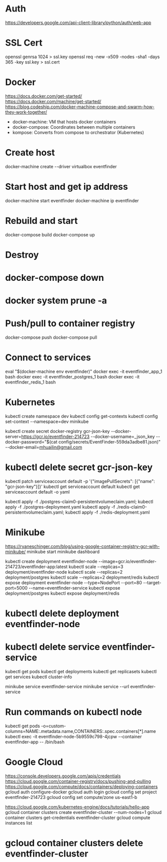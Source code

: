 # Auth
https://developers.google.com/api-client-library/python/auth/web-app

# SSL Cert
openssl genrsa 1024 > ssl.key
openssl req -new -x509 -nodes -sha1 -days 365 -key ssl.key > ssl.cert

# Docker
https://docs.docker.com/get-started/
https://docs.docker.com/machine/get-started/
https://blog.codeship.com/docker-machine-compose-and-swarm-how-they-work-together/
* docker-machine: VM that hosts docker containers
* docker-compose: Coordinates between multiple containers
* kompose: Converts from compose to orchestrator (Kubernetes)

# Create host
docker-machine create --driver virtualbox eventfinder

# Start host and get ip address
docker-machine start eventfinder
docker-machine ip eventfinder

# Rebuild and start
docker-compose build
docker-compose up

# Destroy
# docker-compose down
# docker system prune -a

# Push/pull to container registry
docker-compose push
docker-compose pull

# Connect to services
eval "$(docker-machine env eventfinder)"
docker exec -it eventfinder_app_1 bash
docker exec -it eventfinder_postgres_1 bash
docker exec -it eventfinder_redis_1 bash

# Kubernetes
kubectl create namespace dev
kubectl config get-contexts
kubectl config set-context --namespace=dev minikube

kubectl create secret docker-registry gcr-json-key --docker-server=https://gcr.io/eventfinder-214723 --docker-username=_json_key --docker-password="$(cat config/secrets/EventFinder-559da3adbe81.json)" --docker-email=mhuailin@gmail.com
# kubectl delete secret gcr-json-key

kubectl patch serviceaccount default -p '{"imagePullSecrets": [{"name": "gcr-json-key"}]}'
kubectl get serviceaccount default
kubectl get serviceaccount default -o yaml

kubectl apply -f ./postgres-claim0-persistentvolumeclaim.yaml; kubectl apply -f ./postgres-deployment.yaml
kubectl apply -f ./redis-claim0-persistentvolumeclaim.yaml; kubectl apply -f ./redis-deployment.yaml

# Minikube
https://ryaneschinger.com/blog/using-google-container-registry-gcr-with-minikube/
minikube start
minikube dashboard

kubectl create deployment eventfinder-node --image=gcr.io/eventfinder-214723/eventfinder-app:latest
kubectl scale --replicas=3 deployment/eventfinder-node
kubectl scale --replicas=2 deployment/postgres
kubectl scale --replicas=2 deployment/redis
kubectl expose deployment eventfinder-node --type=NodePort --port=80 --target-port=5000 --name=eventfinder-service
kubectl expose deployment/postgres
kubectl expose deployment/redis
# kubectl delete deployment eventfinder-node
# kubectl delete service eventfinder-service

kubectl get pods
kubectl get deployments
kubectl get replicasets
kubectl get services
kubectl cluster-info

minikube service eventfinder-service
minikube service --url eventfinder-service

# Run commands on kubectl node
kubectl get pods -o=custom-columns=NAME:.metadata.name,CONTAINERS:.spec.containers[*].name
kubectl exec -it eventfinder-node-5b9559c798-4jcpw --container eventfinder-app -- /bin/bash

# Google Cloud
https://console.developers.google.com/apis/credentials
https://cloud.google.com/container-registry/docs/pushing-and-pulling
https://cloud.google.com/compute/docs/containers/deploying-containers
gcloud auth configure-docker
gcloud auth login
gcloud config set project eventfinder-214723
gcloud config set compute/zone us-east1-b

https://cloud.google.com/kubernetes-engine/docs/tutorials/hello-app
gcloud container clusters create eventfinder-cluster --num-nodes=1
gcloud container clusters get-credentials eventfinder-cluster
gcloud compute instances list
# gcloud container clusters delete eventfinder-cluster